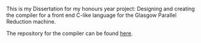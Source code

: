 This is my Dissertation for my honours year project: Designing and creating the compiler for
a front end C-like language for the Glasgow Parallel Reduction machine.

The repository for the compiler can be found [here](https://github.com/RossMeikleham/GPC).
